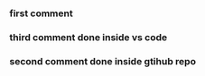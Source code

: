 ### first comment

### third comment done inside vs code

### second comment done inside gtihub repo
